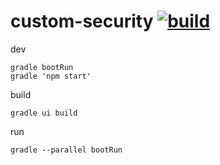 # custom-security [![build](https://travis-ci.org/daggerok/angular2-spring-boot.svg?branch=custom-security)](https://travis-ci.org/daggerok/angular2-spring-boot)

dev

```fish
gradle bootRun
gradle 'npm start'
```


build

```fish
gradle ui build
```

run

```fish
gradle --parallel bootRun
```
